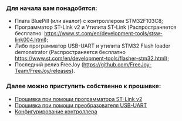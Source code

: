 ### Для начала вам понадобятся:
* Плата BluePill (или аналог) с контроллером STM32F103C8;
* Программатор ST-Link v2 и Утилита ST-Link (Распространяется бесплатно: https://www.st.com/en/development-tools/stsw-link004.html);
* Либо программатор  USB-UART и утилита STM32 Flash loader demonstrator (Распространяется бесплатно https://www.st.com/en/development-tools/flasher-stm32.html);
* Последний релиз FreeJoy (https://github.com/FreeJoy-Team/FreeJoy/releases).
### Далее можно приступить собственно к прошивке:
* [Прошивка при помощи программатора ST-Link v2](Прошивка-при-помощи-программатора-ST-Link-v2.md)
* [Прошивка при помощи преобразователя USB-UART](Прошивка-при-помощи-преобразователя-USB-UART.md)
* [Конфигурирование контроллера](Конфигурирование-контроллера.md)